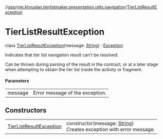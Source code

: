 //[app](../../../index.md)/[me.khruslan.tierlistmaker.presentation.utils.navigation](../index.md)/[TierListResultException](index.md)

# TierListResultException

class [TierListResultException](index.md)(message: [String](https://kotlinlang.org/api/latest/jvm/stdlib/kotlin/-string/index.html)) : [Exception](https://developer.android.com/reference/kotlin/java/lang/Exception.html)

Indicates that tier list navigation result can't be resolved.

Can be thrown during parsing of the result in the contract, or at a later stage when attempting to obtain the tier list inside the activity or fragment.

#### Parameters

| | |
|---|---|
| message | Error message of the exception. |

## Constructors

| | |
|---|---|
| [TierListResultException](-tier-list-result-exception.md) | constructor(message: [String](https://kotlinlang.org/api/latest/jvm/stdlib/kotlin/-string/index.html))<br>Creates exception with error message. |
